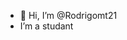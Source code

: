 - 👋 Hi, I’m @Rodrigomt21
-  I’m a studant

<!---
Rodrigomt21/Rodrigomt21 is a ✨ special ✨ repository because its `README.md` (this file) appears on your GitHub profile.
You can click the Preview link to take a look at your changes.
--->

